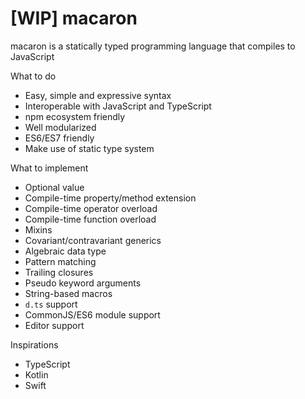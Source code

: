 [WIP] macaron
========

macaron is a statically typed programming language that compiles to JavaScript

What to do

* Easy, simple and expressive syntax
* Interoperable with JavaScript and TypeScript
* npm ecosystem friendly
* Well modularized
* ES6/ES7 friendly
* Make use of static type system

What to implement

* Optional value
* Compile-time property/method extension
* Compile-time operator overload
* Compile-time function overload
* Mixins
* Covariant/contravariant generics
* Algebraic data type
* Pattern matching
* Trailing closures
* Pseudo keyword arguments
* String-based macros
* `d.ts` support
* CommonJS/ES6 module support
* Editor support

Inspirations

* TypeScript
* Kotlin
* Swift
